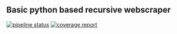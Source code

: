 ## Basic python based recursive webscraper

[![pipeline status](https://bear.cira.colostate.edu/abrammer/web_scraper/badges/master/pipeline.svg)](https://bear.cira.colostate.edu/abrammer/web_scraper/commits/master)
[![coverage report](https://bear.cira.colostate.edu/abrammer/web_scraper/badges/master/coverage.svg)](https://bear.cira.colostate.edu/abrammer/web_scraper/commits/master)



